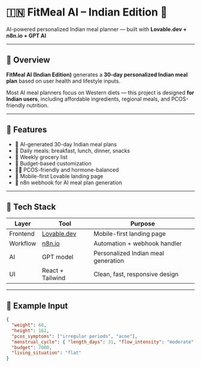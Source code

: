# 🇮🇳 FitMeal AI – Indian Edition 🍛  
AI-powered personalized Indian meal planner — built with **Lovable.dev + n8n.io + GPT AI**

---

## 🚀 Overview  
**FitMeal AI (Indian Edition)** generates a **30-day personalized Indian meal plan** based on user health and lifestyle inputs.

Most AI meal planners focus on Western diets — this project is designed **for Indian users**, including affordable ingredients, regional meals, and PCOS-friendly nutrition.

---

## 🎯 Features
- 🧠 AI-generated 30-day Indian meal plans  
- 🍛 Daily meals: breakfast, lunch, dinner, snacks  
- 🛒 Weekly grocery list  
- 💸 Budget-based customization  
- 👩‍⚕️ PCOS-friendly and hormone-balanced  
- 📱 Mobile-first Lovable landing page  
- 🔗 n8n webhook for AI meal plan generation  

---

## 🧩 Tech Stack
| Layer | Tool | Purpose |
|-------|------|----------|
| Frontend | [Lovable.dev](https://lovable.dev/) | Mobile-first landing page |
| Workflow | [n8n.io](https://n8n.io/) | Automation + webhook handler |
| AI | GPT model | Personalized Indian meal generation |
| UI | React + Tailwind | Clean, fast, responsive design |

---

## 🧾 Example Input
```json
{
  "weight": 68,
  "height": 162,
  "pcos_symptoms": ["irregular periods", "acne"],
  "menstrual_cycle": { "length_days": 31, "flow_intensity": "moderate" },
  "budget": 7000,
  "living_situation": "flat"
}
